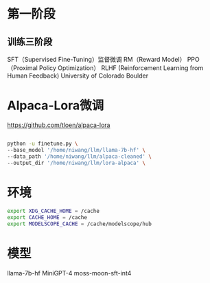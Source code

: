 # 第一阶段
## 训练三阶段
SFT（Supervised Fine-Tuning）监督微调
RM（Reward Model）
PPO（Proximal Policy Optimization）
RLHF (Reinforcement Learning from Human Feedback)
University of Colorado Boulder


# Alpaca-Lora微调

https://github.com/tloen/alpaca-lora

```bash

python -u finetune.py \
--base_model '/home/niwang/llm/llama-7b-hf' \
--data_path '/home/niwang/llm/alpaca-cleaned' \
--output_dir '/home/niwang/llm/lora-alpaca' \
```


# 环境

``` bash
export XDG_CACHE_HOME = /cache
export CACHE_HOME = /cache
export MODELSCOPE_CACHE = /cache/modelscope/hub
```


# 模型

llama-7b-hf
MiniGPT-4
moss-moon-sft-int4